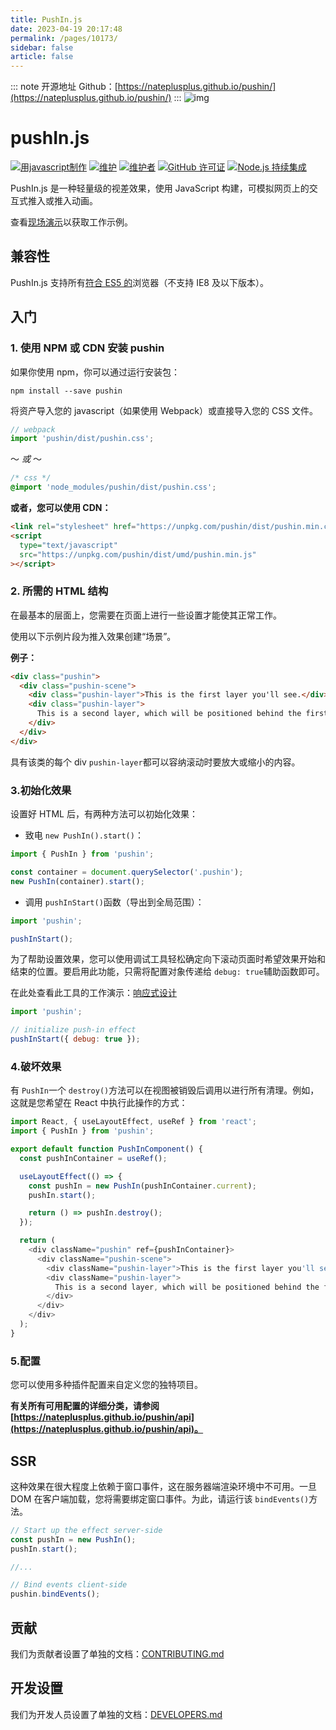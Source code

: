 ```yaml
---
title: PushIn.js
date: 2023-04-19 20:17:48
permalink: /pages/10173/
sidebar: false
article: false
---
```

::: note 开源地址
Github：[https://nateplusplus.github.io/pushin/](https://nateplusplus.github.io/pushin/)
:::
![img](/img/open/10173/206d66a4f17329892e8216349a702e12.svg)

# pushIn.js

[![用javascript制作](https://camo.githubusercontent.com/c9ec43205589f11c30bf41be8e3642929f4a0c8f58d167f70be85bfe6370139b/68747470733a2f2f696d672e736869656c64732e696f2f62616467652f4d616465253230776974682d547970655363726970742d3166343235662e737667)](https://www.typescriptlang.org/) [![维护](https://camo.githubusercontent.com/6e4da91cb02711349e6b9d0aba6a767362818c1d17891a02f06fded4415f6172/68747470733a2f2f696d672e736869656c64732e696f2f62616467652f4d61696e7461696e65642533462d7965732d677265656e2e737667)](https://github.com/nateplusplus/pushin/graphs/commit-activity) [![维护者](https://camo.githubusercontent.com/47dd0bf8230c4481413b31c8694efc1ec650f5b54080c12349cdd7da9f584240/68747470733a2f2f696d672e736869656c64732e696f2f62616467652f6d61696e7461696e65722d6e617465706c7573706c75732d626c7565)](https://camo.githubusercontent.com/47dd0bf8230c4481413b31c8694efc1ec650f5b54080c12349cdd7da9f584240/68747470733a2f2f696d672e736869656c64732e696f2f62616467652f6d61696e7461696e65722d6e617465706c7573706c75732d626c7565) [![GitHub 许可证](https://camo.githubusercontent.com/57d146d1002626af59cc8c3982bd724a50693015e171123ad60de1f1cab55a9f/68747470733a2f2f696d672e736869656c64732e696f2f6769746875622f6c6963656e73652f6e617465706c7573706c75732f70757368696e2e737667)](https://github.com/nateplusplus/pushin/blob/main/LICENSE) [![Node.js 持续集成](https://github.com/nateplusplus/pushin/actions/workflows/node.js.yml/badge.svg)](https://github.com/nateplusplus/pushin/actions/workflows/node.js.yml)

PushIn.js 是一种轻量级的视差效果，使用 JavaScript 构建，可模拟网页上的交互式推入或推入动画。

查看[现场演示](http://nateplusplus.github.io/pushin/)以获取工作示例。

## 兼容性

PushIn.js 支持所有[符合 ES5 的](http://kangax.github.io/compat-table/es5/)浏览器（不支持 IE8 及以下版本）。

## 入门

### 1. 使用 NPM 或 CDN 安装 pushin

如果你使用 npm，你可以通过运行安装包：

```
npm install --save pushin
```

将资产导入您的 javascript（如果使用 Webpack）或直接导入您的 CSS 文件。

```js
// webpack
import 'pushin/dist/pushin.css';
```

〜 *或* 〜

```css
/* css */
@import 'node_modules/pushin/dist/pushin.css';
```

**或者，您可以使用 CDN：**

```html
<link rel="stylesheet" href="https://unpkg.com/pushin/dist/pushin.min.css" />
<script
  type="text/javascript"
  src="https://unpkg.com/pushin/dist/umd/pushin.min.js"
></script>
```

### 2. 所需的 HTML 结构

在最基本的层面上，您需要在页面上进行一些设置才能使其正常工作。

使用以下示例片段为推入效果创建“场景”。

**例子：**

```html
<div class="pushin">
  <div class="pushin-scene">
    <div class="pushin-layer">This is the first layer you'll see.</div>
    <div class="pushin-layer">
      This is a second layer, which will be positioned behind the first one.
    </div>
  </div>
</div>
```

具有该类的每个 div `pushin-layer`都可以容纳滚动时要放大或缩小的内容。

### 3.初始化效果

设置好 HTML 后，有两种方法可以初始化效果：

- 致电 `new PushIn().start()`：

```js
import { PushIn } from 'pushin';

const container = document.querySelector('.pushin');
new PushIn(container).start();
```

- 调用 `pushInStart()`函数（导出到全局范围）：

```js
import 'pushin';

pushInStart();
```

为了帮助设置效果，您可以使用调试工具轻松确定向下滚动页面时希望效果开始和结束的位置。要启用此功能，只需将配置对象传递给 `debug: true`辅助函数即可。

在此处查看此工具的工作演示：[响应式设计](http://nateplusplus.github.io/pushin/examples/responsive/)

```js
import 'pushin';

// initialize push-in effect
pushInStart({ debug: true });
```

### 4.破坏效果

有 `PushIn`一个 `destroy()`方法可以在视图被销毁后调用以进行所有清理。例如，这就是您希望在 React 中执行此操作的方式：

```js
import React, { useLayoutEffect, useRef } from 'react';
import { PushIn } from 'pushin';

export default function PushInComponent() {
  const pushInContainer = useRef();

  useLayoutEffect(() => {
    const pushIn = new PushIn(pushInContainer.current);
    pushIn.start();

    return () => pushIn.destroy();
  });

  return (
    <div className="pushin" ref={pushInContainer}>
      <div className="pushin-scene">
        <div className="pushin-layer">This is the first layer you'll see.</div>
        <div className="pushin-layer">
          This is a second layer, which will be positioned behind the first one.
        </div>
      </div>
    </div>
  );
}
```

### 5.配置

您可以使用多种插件配置来自定义您的独特项目。

**有关所有可用配置的详细分类，请参阅[https://nateplusplus.github.io/pushin/api](https://nateplusplus.github.io/pushin/api)。**

## SSR

这种效果在很大程度上依赖于窗口事件，这在服务器端渲染环境中不可用。一旦 DOM 在客户端加载，您将需要绑定窗口事件。为此，请运行该 `bindEvents()`方法。

```js
// Start up the effect server-side
const pushIn = new PushIn();
pushIn.start();

//...

// Bind events client-side
pushin.bindEvents();
```

## 贡献

我们为贡献者设置了单独的文档：[CONTRIBUTING.md](https://github.com/nateplusplus/pushin/blob/main/CONTRIBUTING.md)

## 开发设置

我们为开发人员设置了单独的文档：[DEVELOPERS.md](https://github.com/nateplusplus/pushin/blob/main/DEVELOPERS.md)